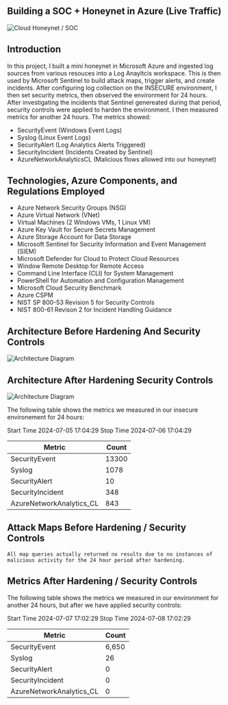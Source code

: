 
## Building a SOC + Honeynet in Azure (Live Traffic)
![Cloud Honeynet / SOC](https://i.imgur.com/ZWxe03e.jpg)

## Introduction 

In this project, I built a mini honeynet in Microsoft Azure and ingested log sources from various resouces into a Log Anayltcis workspace. This is then used by Microsoft Sentinel to build attack maps, trigger alerts, and create incidents. After configuring log collection on the INSECURE environment, I then set security metrics, then observed the environment for 24 hours. After investigating the incidents that Sentinel genereated during that period, security controls were applied to harden the environment. I then measured metrics for another 24 hours. The metrics showed:

- SecurityEvent (Windows Event Logs)
- Syslog (Linux Event Logs)
- SecurityAlert (Log Analytics Alerts Triggered)
- SecurityIncident (Incidents Created by Sentinel)
- AzureNetworkAnalyticsCL (Malicious flows allowed into our honeynet)



## Technologies, Azure Components, and Regulations Employed 

- Azure Network Security Groups (NSG)
- Azure Virtual Network (VNet)
- Virtual Machines (2 Windows VMs, 1 Linux VM)
- Azure Key Vault for Secure Secrets Management
- Azure Storage Account for Data Storage
- Microsoft Sentinel for Security Information and Event Management (SIEM)
- Microsoft Defender for Cloud to Protect Cloud Resources
- Window Remote Desktop for Remote Access
- Command Line Interface (CLI) for System Management
- PowerShell for Automation and Configuration Management
- Microsoft Cloud Security Benchmark
- Azure CSPM
- NIST SP 800-53 Revision 5 for Security Controls
- NIST 800-61 Revison 2 for Incident Handling Guidance

 ## Architecture Before Hardening And Security Controls 
![Architecture Diagram](https://i.imgur.com/1tLjWY9.png)

## Architecture After Hardening Security Controls 
![Architecture Diagram](https://i.imgur.com/YQNa9Pp.jpg)

 

 The following table shows the metrics we measured in our insecure environement for 24 hours:

Start Time 2024-07-05 17:04:29
Stop Time 2024-07-06 17:04:29


| Metric                   | Count
| ------------------------ | -----
| SecurityEvent            | 13300
| Syslog                   | 1078
| SecurityAlert            | 10
| SecurityIncident         | 348
| AzureNetworkAnalytics_CL | 843

## Attack Maps Before Hardening / Security Controls

```All map queries actually returned no results due to no instances of malicious activity for the 24 hour period after hardening.```

## Metrics After Hardening / Security Controls


The following table shows the metrics we measured in our environment for another 24 hours, but after we have applied security controls:

Start Time 2024-07-07 17:02:29
Stop Time 2024-07-08 17:02:29

| Metric                   | Count
| ------------------------ | -----
| SecurityEvent            | 6,650
| Syslog                   | 26
| SecurityAlert            | 0
| SecurityIncident         | 0
| AzureNetworkAnalytics_CL | 0
















 
